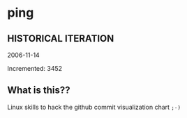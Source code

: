 # ping

## HISTORICAL ITERATION
2006-11-14

Incremented: 3452

## What is this?? 
Linux skills to hack the github commit visualization chart `;-)`
